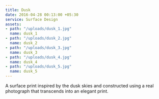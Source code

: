 ```yaml
---
title: Dusk
date: 2016-04-28 00:13:00 +05:30
service: Surface Design
assets:
- path: "/uploads/dusk_1.jpg"
  name: dusk_1
- path: "/uploads/dusk_2.jpg"
  name: dusk_2
- path: "/uploads/dusk_3.jpg"
  name: dusk_3
- path: "/uploads/dusk_4.jpg"
  name: dusk_4
- path: "/uploads/dusk_5.jpg"
  name: dusk_5
---
```


A surface print inspired by the dusk skies and constructed using a real photograph that transcends into an elegant print.
